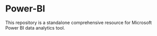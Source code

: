 # Power-BI
This repository is a standalone comprehensive resource for Microsoft Power BI data analytics tool.

